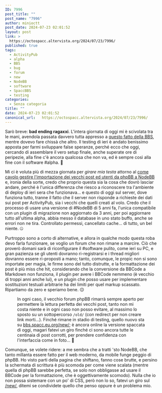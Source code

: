 ```yaml
---
ID: 7996
post_title: ""
post_name: "7996"
author: minioctt
post_date: 2024-07-23 02:01:52
layout: post
link: >
  https://octospacc.altervista.org/2024/07/23/7996/
published: true
tags:
  - ActivityPub
  - alpha
  - BBS
  - bug
  - forum
  - new
  - NodeBB
  - software
  - SpaccBBS
  - testing
categories:
  - Senza categoria
title: ""
date: 2024-07-23 02:01:52
canonical_url:   https://octospacc.altervista.org/2024/07/23/7996/
---
```

<!-- wp:paragraph -->
<p>Sarò breve: <strong>bad ending ragaxxi</strong>. L'intera giornata di oggi mi è scivolata tra le mani, avendola passata davvero tutta appresso a <a href="2024/07/22/bbs-outside-my-walls/">questo fatto della BBS</a>, mentre dovevo fare chissà che altro. Il testing di ieri è andato benissimo apposta per farmi sviluppare false speranze, perché ecco che oggi, cercando di assemblare il vero setup finale, anche superate ore di peripezie, alla fine c'è ancora qualcosa che non va, ed è sempre così alla fine con il software #alpha. 🥲️</p>
<!-- /wp:paragraph -->

<!-- wp:paragraph -->
<p>Mi ci è voluta più di mezza giornata per <em>girare mia testa</em> attorno al <a href="https://memos.octt.eu.org/m/MTFogjYnSgKnZ7QPHuEZPf">come cavolo gestire l'importazione dei vecchi post ed utenti da phpBB a NodeBB</a> e, ironia della sorte, credo che proprio questa sia la cosa che dovrò lasciar andare, perché è l'unica differenza che riesco a riconoscere tra l'ambiente di deploy di ieri sera che funzionava... e questo di oggi sul server, dove funziona tutto, tranne il fatto che il server non risponde a richieste dei dati sui post per ActivityPub, sia i vecchi che quelli creati al volo. Credo che il processo di usare una versione di #NodeBB di 5 anni fa, l'unica compatibile con un plugin di migrazione non aggiornato da 3 anni, per poi aggiornare tutto all'ultima alpha, abbia messo il database in uno stato buffo, anche se errori non ne tira. Controllato permessi, cancellato cache... di tutto, un bel niente. 🤐️</p>
<!-- /wp:paragraph -->

<!-- wp:paragraph -->
<p>Purtroppo sono a corto di alternative, e allora in qualche modo questa roba devo farla funzionare, se voglio un forum che non rimane a marcire. Ciò che proverò domani sarà di riconfigurare il #software pulito, come ieri su PC, e gran pazienza se gli utenti dovranno ri-registrarsi e i thread migliori dovranno essere ri-proposti a mano; tanto, comunque, le propic non si sono importate per magia, le firme sono del tutto distrutte, e la formattazione dei post è più miss che hit, considerando che la conversione da BBCode a Markdown non funziona, il plugin per avere i BBCode nemmeno (è vecchio di troppi anni anche lui), e un plugin che posso usare per implementare sostituzioni testuali arbitrarie ha dei limiti per quel markup scassato. Ripartiamo da zero e speriamo bene. 😔️</p>
<!-- /wp:paragraph -->

<!-- wp:paragraph -->
<p></p>
<!-- /wp:paragraph -->

<!-- wp:image {"id":7995,"sizeSlug":"large"} -->
<figure class="wp-block-image size-large"><img src="{{site.cdnurl}}/assets/uploads/2024/07/screenshot_2024-07-23-01-21-09-062_org580447645148404746-665x1440.jpg" alt="" class="wp-image-7995"/><figcaption class="wp-element-caption">In ogni caso, il vecchio forum phpBB rimarrà sempre aperto per permettere la lettura perfetta dei vecchi post, tanto non mi costa niente e in ogni caso non posso evitare, al massimo lo sposto su un sottopercorso <code>/old/</code> (con redirect per non creare link morti...). Finché rimane in stadio di testing, quello nuovo sta su <a href="https://bbs.spacc.eu.org/new/">bbs.spacc.eu.org/new/</a>; è ancora online la versione spaccata di oggi, magari fatevi un giro finché ci sono ancora tutte le centinaia di post corrotti, per prendere confidenza con l'interfaccia come in foto... 🥵️</figcaption></figure>
<!-- /wp:image -->

<!-- wp:paragraph -->
<p></p>
<!-- /wp:paragraph -->

<!-- wp:paragraph -->
<p>Comunque, se volete ridere: a me sembra che a tratti 'sto NodeBB, che tanto millanta essere fatto per il web moderno, da mobile funge peggio di phpBB. Ho visto parti della pagina che shiftano, fanno cose brutte, e persino la schermata di scrittura è più scomoda per come viene scalata (mentre quella di phpBB sarebbe perfetta, se solo non obbligasse ad usare il BBCode per la formattazione, che è oggettivamente scomodo). Nulla che io non possa sistemare con un po' di CSS, però non lo so, fatevi un giro sul <a href="https://bbs.spacc.eu.org/new/">/new/</a>, ditemi se condividete quello che penso oppure è un problema mio.</p>
<!-- /wp:paragraph -->